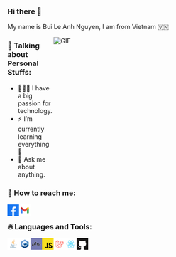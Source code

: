 ### Hi there 👋

My name is Bui Le Anh Nguyen, I am from Vietnam :vietnam:


<img align="right" alt="GIF" src="https://github.com/abhisheknaiidu/abhisheknaiidu/blob/master/code.gif?raw=true" width="400" height="320" />
  
### **🌈 Talking about Personal Stuffs:**

- 👨🏽‍💻 I have a big passion for technology.
- ⚡ I’m currently learning everything 🤣
- 💬 Ask me about anything.

### **🤙 How to reach me:** 
<a href="https://www.facebook.com/nb150301" target="_blank">
  <img align="left" alt="fb_link" width="26px" src="https://raw.githubusercontent.com/edent/SuperTinyIcons/master/images/svg/facebook.svg" />
</a>
<a href="mailto:anhnguyen150301@gmail.com">
  <img align="left" alt="Vue" width="26px" src="https://raw.githubusercontent.com/edent/SuperTinyIcons/master/images/svg/gmail.svg" />
</a>
<br>


### **🔥 Languages and Tools:**
<img align="left" alt="Java" width="26px" src="https://raw.githubusercontent.com/edent/SuperTinyIcons/master/images/svg/java.svg" />
<img align="left" alt="C++" width="26px" src="https://raw.githubusercontent.com/edent/SuperTinyIcons/master/images/svg/cplusplus.svg" />
<img align="left" alt="PHP" width="26px" src="https://raw.githubusercontent.com/edent/SuperTinyIcons/master/images/svg/php.svg" />
<img align="left" alt="JavaScript" width="26px" src="https://raw.githubusercontent.com/edent/SuperTinyIcons/master/images/svg/javascript.svg" />
<img align="left" alt="Laravel" width="26px" src="https://raw.githubusercontent.com/edent/SuperTinyIcons/master/images/svg/laravel.svg" />
<img align="left" alt="React" width="26px" src="https://raw.githubusercontent.com/edent/SuperTinyIcons/master/images/svg/react.svg" />
<img align="left" alt="Github" width="26px" src="https://raw.githubusercontent.com/edent/SuperTinyIcons/master/images/svg/github.svg" />
